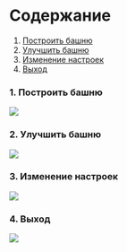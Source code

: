 ﻿# Содержание
1. [Построить башню](#1)
2. [Улучшить башню](#2)
3. [Изменение настроек](#3)
4. [Выход](#4)

### 1. Построить башню<a name="1"></a>


![](https://user-images.githubusercontent.com/50372504/67149945-29c31380-f2ba-11e9-8bce-9fe1fcf3cb7d.jpg)

### 2. Улучшить башню<a name="2"></a>

![](https://user-images.githubusercontent.com/50372504/67150181-c8e90a80-f2bc-11e9-97fa-d93debede986.jpg)


### 3. Изменение настроек<a name="3"></a>
![](https://user-images.githubusercontent.com/50372504/67149670-b4097880-f2b6-11e9-84e9-3c5f1ae27331.jpg)
  
### 4. Выход<a name="4"></a>
![](https://user-images.githubusercontent.com/50372504/67149706-33974780-f2b7-11e9-9c2b-0e9c70fb558b.jpg)
